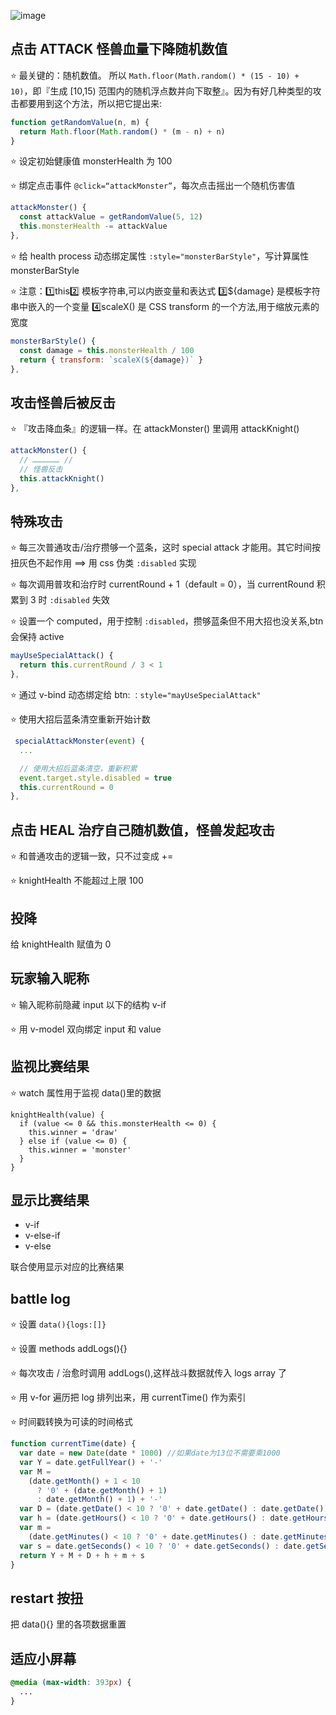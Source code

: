 ![image](https://cdn.jsdelivr.net/gh/Falasool/blog-pic-bed@main//blog202308290007098.webp)

## 点击 ATTACK 怪兽血量下降随机数值

⭐️ 最关键的：随机数值。
所以 `Math.floor(Math.random() * (15 - 10) + 10)`，即『生成 [10,15) 范围内的随机浮点数并向下取整』。因为有好几种类型的攻击都要用到这个方法，所以把它提出来:

```js
function getRandomValue(n, m) {
  return Math.floor(Math.random() * (m - n) + n)
}
```

⭐️ 设定初始健康值 monsterHealth 为 100

⭐️ 绑定点击事件 `@click=“attackMonster”`，每次点击摇出一个随机伤害值

```js
attackMonster() {
  const attackValue = getRandomValue(5, 12)
  this.monsterHealth -= attackValue
},
```

⭐️ 给 health process 动态绑定属性 `:style="monsterBarStyle"`，写计算属性 monsterBarStyle

⭐️ 注意：1️⃣this2️⃣ 模板字符串,可以内嵌变量和表达式 3️⃣${damage} 是模板字符串中嵌入的一个变量 4️⃣scaleX() 是 CSS transform 的一个方法,用于缩放元素的宽度

```js
monsterBarStyle() {
  const damage = this.monsterHealth / 100
  return { transform: `scaleX(${damage})` }
},
```

## 攻击怪兽后被反击

⭐️ 『攻击降血条』的逻辑一样。在 attackMonster() 里调用 attackKnight()

```js
attackMonster() {
  // ……………… //
  // 怪兽反击
  this.attackKnight()
},
```

## 特殊攻击

⭐️ 每三次普通攻击/治疗攒够一个蓝条，这时 special attack 才能用。其它时间按扭灰色不起作用 ==> 用 css 伪类 `:disabled` 实现

⭐️ 每次调用普攻和治疗时 currentRound + 1（default = 0），当 currentRound 积累到 3 时 `:disabled` 失效

⭐️ 设置一个 computed，用于控制 `:disabled`，攒够蓝条但不用大招也没关系,btn 会保持 active

```js
mayUseSpecialAttack() {
  return this.currentRound / 3 < 1
},
```

⭐️ 通过 v-bind 动态绑定给 btn: `：style="mayUseSpecialAttack"`

⭐️ 使用大招后蓝条清空重新开始计数

```js
 specialAttackMonster(event) {
  ...

  // 使用大招后蓝条清空，重新积累
  event.target.style.disabled = true
  this.currentRound = 0
},

```

## 点击 HEAL 治疗自己随机数值，怪兽发起攻击

⭐️ 和普通攻击的逻辑一致，只不过变成 +=

⭐️ knightHealth 不能超过上限 100

## 投降

给 knightHealth 赋值为 0

## 玩家输入昵称

⭐️ 输入昵称前隐藏 input 以下的结构 v-if

⭐️ 用 v-model 双向绑定 input 和 value

## 监视比赛结果

⭐️ watch 属性用于监视 data()里的数据

```Vue
knightHealth(value) {
  if (value <= 0 && this.monsterHealth <= 0) {
    this.winner = 'draw'
  } else if (value <= 0) {
    this.winner = 'monster'
  }
}
```

## 显示比赛结果

- v-if
- v-else-if
- v-else

联合使用显示对应的比赛结果

## battle log

⭐️ 设置 `data(){logs:[]}`

⭐️ 设置 methods addLogs(){}

⭐️ 每次攻击 / 治愈时调用 addLogs(),这样战斗数据就传入 logs array 了

⭐️ 用 v-for 遍历把 log 排列出来，用 currentTime() 作为索引

⭐️ 时间戳转换为可读的时间格式

```js
function currentTime(date) {
  var date = new Date(date * 1000) //如果date为13位不需要乘1000
  var Y = date.getFullYear() + '-'
  var M =
    (date.getMonth() + 1 < 10
      ? '0' + (date.getMonth() + 1)
      : date.getMonth() + 1) + '-'
  var D = (date.getDate() < 10 ? '0' + date.getDate() : date.getDate()) + ' '
  var h = (date.getHours() < 10 ? '0' + date.getHours() : date.getHours()) + ':'
  var m =
    (date.getMinutes() < 10 ? '0' + date.getMinutes() : date.getMinutes()) + ':'
  var s = date.getSeconds() < 10 ? '0' + date.getSeconds() : date.getSeconds()
  return Y + M + D + h + m + s
}
```

## restart 按扭

把 data(){} 里的各项数据重置

## 适应小屏幕

```css
@media (max-width: 393px) {
  ...
}
```
